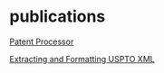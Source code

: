 publications
============

[Patent Processor](https://github.com/funginstitute/publications/raw/master/patentprocessor/patentprocessor.pdf)

[Extracting and Formatting USPTO XML](https://github.com/funginstitute/publications/raw/master/formatting_patent_data/extracting_formatting_uspto_xml.pdf)
